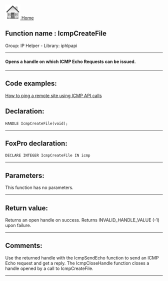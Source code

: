 [<img src="../../images/home.png"> Home ](https://github.com/VFPX/Win32API)  

## Function name : IcmpCreateFile
Group: IP Helper - Library: iphlpapi    
***  


#### Opens a handle on which ICMP Echo Requests can be issued.

***  


## Code examples:
[How to ping a remote site using ICMP API calls](../../samples/sample_486.md)  

## Declaration:
```foxpro  
HANDLE IcmpCreateFile(void);  
```  
***  


## FoxPro declaration:
```foxpro  
DECLARE INTEGER IcmpCreateFile IN icmp  
```  
***  


## Parameters:
This function has no parameters.  
***  


## Return value:
Returns an open handle on success. Returns INVALID_HANDLE_VALUE (-1) upon failure.  
***  


## Comments:
Use the returned handle with the IcmpSendEcho function to send an ICMP Echo request and get a reply. The IcmpCloseHandle function closes a handle opened by a call to IcmpCreateFile.  
  
***  

